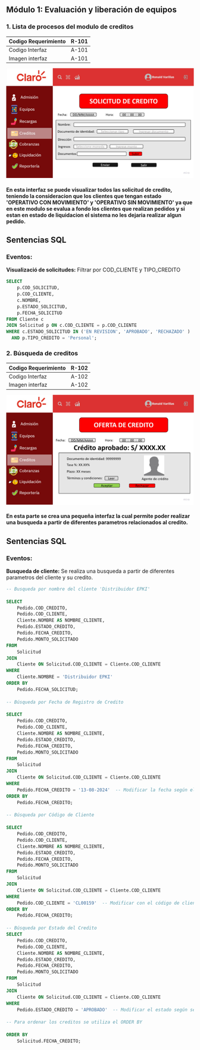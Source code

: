## Módulo 1: Evaluación y liberación de equipos

### 1. Lista de procesos del modulo de creditos  

| Codigo Requerimiento  |R-101| 
|-----------------------|-------|
| Codigo Interfaz       |A-101| 
| Imagen interfaz       |A-101|
<div align="center">
<a>
    <img src="https://github.com/fiis-bd242/bd242-grupo6/blob/main/8/8.1/PantallasModulo4/Solicitud%20de%20credito%20-%20creditos%20en%20financiamiento.jpeg?raw=true" alt="Prototipo" width="750" style=" padding-right: 120px;">
</a>
</div>

#### En esta interfaz se puede visualizar todos las solicitud de credito, teniendo la consideracion que los clientes que tengan estado 'OPERATIVO CON MOVIMIENTO' y 'OPERATIVO SIN MOVIMIENTO' ya que en este modulo se evalua a fondo los clientes que realizan pedidos y si estan en estado de liquidacion el sistema no les dejaria realizar algun pedido.

## Sentencias SQL

### Eventos:


**Visualizació de solicitudes:** Filtrar por COD_CLIENTE y TIPO_CREDITO

```sql
SELECT 
    p.COD_SOLICITUD, 
    p.COD_CLIENTE, 
    c.NOMBRE, 
    p.ESTADO_SOLICITUD, 
    p.FECHA_SOLICITUD
FROM Cliente c
JOIN Solicitud p ON c.COD_CLIENTE = p.COD_CLIENTE
WHERE c.ESTADO_SOLICITUD IN ('EN REVISION', 'APROBADO', 'RECHAZADO' )
  AND p.TIPO_CREDITO = 'Personal';
```

### 2. Búsqueda de creditos  

| Codigo Requerimiento  |R-102| 
|-----------------------|-------|
| Codigo Interfaz       |A-102| 
| Imagen interfaz       |A-102| 
<div align="center">
<a>
    <img src="https://github.com/fiis-bd242/bd242-grupo6/blob/main/8/8.1/PantallasModulo4/Oferta%20de%20credito%20-%20creditos%20en%20financiamiento.jpeg?raw=true" alt="Prototipo" width="750" style=" padding-right: 120px;">
</a>
</div>

#### En esta parte se crea una pequeña interfaz la cual permite poder realizar una busqueda a partir de diferentes parametros relacionados al credito.

## Sentencias SQL

### Eventos:

**Busqueda de cliente:** Se realiza una busqueda a partir de diferentes parametros del cliente y su credito.

```sql
-- Busqueda por nombre del cliente 'Distribuidor EPKI'

SELECT 
    Pedido.COD_CREDITO,
    Pedido.COD_CLIENTE,
    Cliente.NOMBRE AS NOMBRE_CLIENTE,
    Pedido.ESTADO_CREDITO,
    Pedido.FECHA_CREDITO,
    Pedido.MONTO_SOLICITADO
FROM 
    Solicitud
JOIN 
    Cliente ON Solicitud.COD_CLIENTE = Cliente.COD_CLIENTE
WHERE 
    Cliente.NOMBRE = 'Distribuidor EPKI'
ORDER BY 
    Pedido.FECHA_SOLICITUD;

-- Búsqueda por Fecha de Registro de Credito

SELECT 
    Pedido.COD_CREDITO,
    Pedido.COD_CLIENTE,
    Cliente.NOMBRE AS NOMBRE_CLIENTE,
    Pedido.ESTADO_CREDITO,
    Pedido.FECHA_CREDITO,
    Pedido.MONTO_SOLICITADO
FROM 
    Solicitud
JOIN 
    Cliente ON Solicitud.COD_CLIENTE = Cliente.COD_CLIENTE
WHERE 
    Pedido.FECHA_CREDITO = '13-08-2024'  -- Modificar la fecha según el requerimiento
ORDER BY 
    Pedido.FECHA_CREDITO;

-- Búsqueda por Código de Cliente

SELECT 
    Pedido.COD_CREDITO,
    Pedido.COD_CLIENTE,
    Cliente.NOMBRE AS NOMBRE_CLIENTE,
    Pedido.ESTADO_CREDITO,
    Pedido.FECHA_CREDITO,
    Pedido.MONTO_SOLICITADO
FROM 
    Solicitud
JOIN 
    Cliente ON Solicitud.COD_CLIENTE = Cliente.COD_CLIENTE
WHERE 
    Pedido.COD_CLIENTE = 'CL00159'  -- Modificar con el código de cliente deseado
ORDER BY 
    Pedido.FECHA_CREDITO;

-- Búsqueda por Estado del Credito
SELECT 
    Pedido.COD_CREDITO,
    Pedido.COD_CLIENTE,
    Cliente.NOMBRE AS NOMBRE_CLIENTE,
    Pedido.ESTADO_CREDITO,
    Pedido.FECHA_CREDITO,
    Pedido.MONTO_SOLICITADO
FROM 
    Solicitud
JOIN 
    Cliente ON Solicitud.COD_CLIENTE = Cliente.COD_CLIENTE
WHERE 
    Pedido.ESTADO_CREDITO = 'APROBADO'  -- Modificar el estado según sea necesario (Ej: 'RECHAZADO', 'PENDIENTE')

-- Para ordenar los creditos se utiliza el ORDER BY

ORDER BY 
    Solicitud.FECHA_CREDITO;



